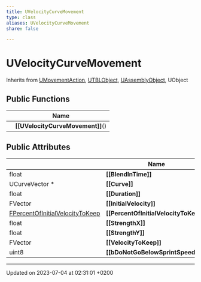 ```yaml
---
title: UVelocityCurveMovement
type: class
aliases: UVelocityCurveMovement
share: false

---
```


# UVelocityCurveMovement





Inherits from [UMovementAction](/docs/SDK/Source/Classes/classUMovementAction.md), [UTBLObject](/docs/SDK/Source/Classes/classUTBLObject.md), [UAssemblyObject](/docs/SDK/Source/Classes/classUAssemblyObject.md), UObject

## Public Functions

|                | Name           |
| -------------- | -------------- |
| | **[[UVelocityCurveMovement]]**() |

## Public Attributes

|                | Name           |
| -------------- | -------------- |
| float | **[[BlendInTime]]**  |
| UCurveVector * | **[[Curve]]**  |
| float | **[[Duration]]**  |
| FVector | **[[InitialVelocity]]**  |
| [FPercentOfInitialVelocityToKeep](/docs/SDK/Source/Classes/structFPercentOfInitialVelocityToKeep.md) | **[[PercentOfInitialVelocityToKeep]]**  |
| float | **[[StrengthX]]**  |
| float | **[[StrengthY]]**  |
| FVector | **[[VelocityToKeep]]**  |
| uint8 | **[[bDoNotGoBelowSprintSpeed]]**  |

-------------------------------

Updated on 2023-07-04 at 02:31:01 +0200